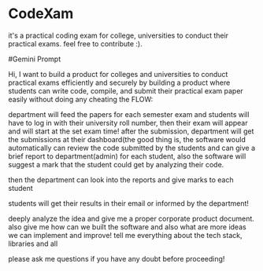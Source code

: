 # CodeXam
it's a practical coding exam for college, universities to conduct their practical exams. feel free to contribute :). 


#Gemini Prompt

Hi, I want to build a product for colleges and universities to conduct practical exams efficiently and securely by building a product where students can write code, compile, and submit their practical exam paper easily without doing any cheating
the FLOW:

department will feed the papers for each semester exam and students will have to log in with their university roll number, then their exam will appear and will start at the set exam time! after the submission, department will get the submissions at their dashboard(the good thing is, the software would automatically can review the code submitted by the students and can give a brief report to department(admin) for each student, also the software will suggest a mark that the student could get by analyzing their code.

then the department can look into the reports and give marks to each student

students will get their results in their email or informed by the department!

deeply analyze the idea and give me a proper corporate product document.
also give me how can we built the software and also what are more ideas we can implement and improve!
tell me everything about the tech stack, libraries and all

please ask me questions if you have any doubt before proceeding!
